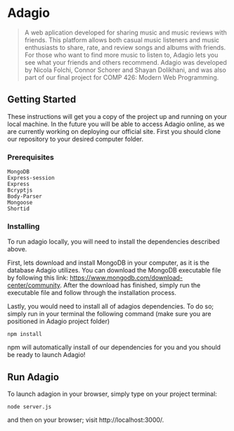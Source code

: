 # Adagio

> A web aplication developed for sharing music and music reviews with friends. This platform allows both casual music listeners and music enthusiasts to share, rate, and review songs and albums with friends. For those who want to find more music to listen to, Adagio lets you see what your friends and others recommend. Adagio was developed by Nicola Folchi, Connor Schorer and Shayan Dolikhani, and was also part of our final project for COMP 426: Modern Web Programming.

## Getting Started

These instructions will get you a copy of the project up and running on your local machine. In the future you will be able to access Adagio online, as we are currently working on deploying our official site. First you should clone our repository to your desired computer folder.

### Prerequisites


```
MongoDB
Express-session
Express
Bcryptjs
Body-Parser
Mongoose
Shortid
```

### Installing

To run adagio locally, you will need to install the dependencies described above.

First, lets download and install MongoDB in your computer, as it is the database Adagio utilizes. You can download the MongoDB executable file by following this link: https://www.mongodb.com/download-center/community. After the download has finished, simply run the executable file and follow through the installation process.

Lastly, you would need to install all of adagios dependencies. To do so; simply run in your terminal the following command (make sure you are positioned in Adagio project folder)
```
npm install
```
npm will automatically install of our dependencies for you and you should be ready to launch Adagio!

## Run Adagio

To launch adagion in your browser, simply type on your project terminal:

```
node server.js
```
and then on your browser; visit http://localhost:3000/. 

